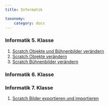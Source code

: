 ```yaml
---
title: Informatik

taxonomy:
    category: docs
---
```


### Informatik 5. Klasse
1. [Scratch Objekte und Bühnenbilder verändern](./01)
2. [Scratch Objekte verändern](./02)
3. [Scratch Bühnenbilder verändern](./03)

### Informatik 6. Klasse

### Informatik 7. Klasse
1. [Scratch Bilder exportieren und importieren](./04)


